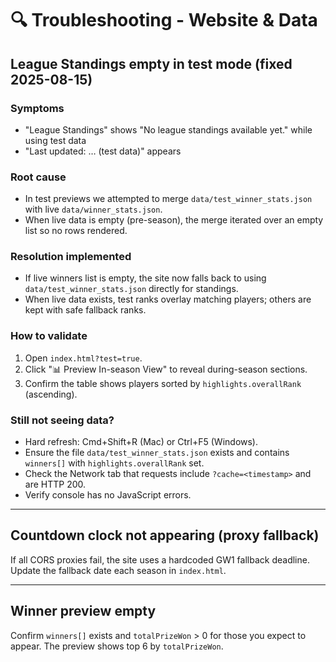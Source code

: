 # 🔍 Troubleshooting - Website & Data

## League Standings empty in test mode (fixed 2025-08-15)

### Symptoms

- "League Standings" shows "No league standings available yet." while using test data
- "Last updated: … (test data)" appears

### Root cause

- In test previews we attempted to merge `data/test_winner_stats.json` with live `data/winner_stats.json`.
- When live data is empty (pre-season), the merge iterated over an empty list so no rows rendered.

### Resolution implemented

- If live winners list is empty, the site now falls back to using `data/test_winner_stats.json` directly for standings.
- When live data exists, test ranks overlay matching players; others are kept with safe fallback ranks.

### How to validate

1. Open `index.html?test=true`.
2. Click "📊 Preview In-season View" to reveal during-season sections.
3. Confirm the table shows players sorted by `highlights.overallRank` (ascending).

### Still not seeing data?

- Hard refresh: Cmd+Shift+R (Mac) or Ctrl+F5 (Windows).
- Ensure the file `data/test_winner_stats.json` exists and contains `winners[]` with `highlights.overallRank` set.
- Check the Network tab that requests include `?cache=<timestamp>` and are HTTP 200.
- Verify console has no JavaScript errors.

---

## Countdown clock not appearing (proxy fallback)

If all CORS proxies fail, the site uses a hardcoded GW1 fallback deadline. Update the fallback date each season in `index.html`.

---

## Winner preview empty

Confirm `winners[]` exists and `totalPrizeWon` > 0 for those you expect to appear. The preview shows top 6 by `totalPrizeWon`.
